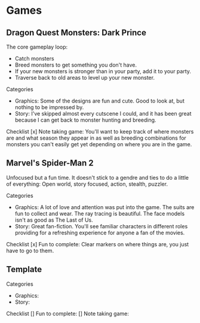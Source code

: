 # Games

## Dragon Quest Monsters: Dark Prince

The core gameplay loop:

* Catch monsters
* Breed monsters to get something you don't have.
* If your new monsters is stronger than in your party, add it to your party.
* Traverse back to old areas to level up your new monster.

Categories

* Graphics: Some of the designs are fun and cute. Good to look at, but nothing to be impressed by.
* Story: I've skipped almost every cutscene I could, and it has been great because I can get back to monster hunting and breeding.

Checklist
[x] Note taking game: You'll want to keep track of where monsters are and what season they appear in as well as breeding combinations for monsters you can't easily get yet depending on where you are in the game. 

## Marvel's Spider-Man 2

Unfocused but a fun time. It doesn't stick to a gendre and ties to do a little of everything: Open world, story focused, action, stealth, puzzler.

Categories

* Graphics: A lot of love and attention was put into the game. The suits are fun to collect and wear. The ray tracing is beautiful. The face models isn't as good as The Last of Us.
* Story: Great fan-fiction. You'll see familiar characters in different roles providing for a refreshing experience for anyone a fan of the movies.

Checklist
[x] Fun to complete: Clear markers on where things are, you just have to go to them. 

## Template

Categories

* Graphics:
* Story:

Checklist
[] Fun to complete:
[] Note taking game:

